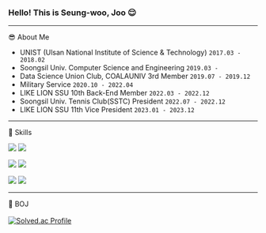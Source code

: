 <!--
- 👋 Hi, I’m @thisIsJooS
- 👀 I’m interested in ...
- 🌱 I’m currently learning ...
- 💞️ I’m looking to collaborate on ...
- 📫 How to reach me ...


thisIsJooS/thisIsJooS is a ✨ special ✨ repository because its `README.md` (this file) appears on your GitHub profile.
You can click the Preview link to take a look at your changes.
--->
<div>

### Hello! This is Seung-woo, Joo 😌
<hr>

😎 About Me
- UNIST (Ulsan National Institute of Science & Technology) `2017.03 - 2018.02`
- Soongsil Univ. Computer Science and Engineering `2019.03 - `
- Data Science Union Club, COALAUNIV 3rd Member `2019.07 - 2019.12`
- Military Service `2020.10 - 2022.04`
- LIKE LION SSU 10th Back-End Member `2022.03 - 2022.12`
- Soongsil Univ. Tennis Club(SSTC) President `2022.07 - 2022.12`
- LIKE LION SSU 11th Vice President `2023.01 - 2023.12`
  
<hr>
  
:muscle: Skills
<br>
<p></p>
<img src="https://img.shields.io/badge/Node.js-339933?style=flat-square&logo=Node.js&logoColor=white" />
<img src="https://img.shields.io/badge/express-000000?style=flat-square&logo=express&logoColor=white"/>
<p></p>
<img src="https://img.shields.io/badge/python-3776AB?style=flat-square&logo=python&logoColor=white" />
<img src="https://img.shields.io/badge/Django-092E20?style=flat-square&logo=Django&logoColor=white" />
<p></p>
<img src="https://img.shields.io/badge/JAVA-007396?style=flat-square&logo=JAVA&logoColor=white" />
<img src="https://img.shields.io/badge/Spring-6DB33F?style=flat-square&logo=Spring&logoColor=white" /> 
<p></p>
<p></p>
  
<hr>


:seedling: BOJ
<br><br>
[![Solved.ac Profile](http://mazassumnida.wtf/api/v2/generate_badge?boj=1avn)](https://solved.ac/1avn/)

 </div>
